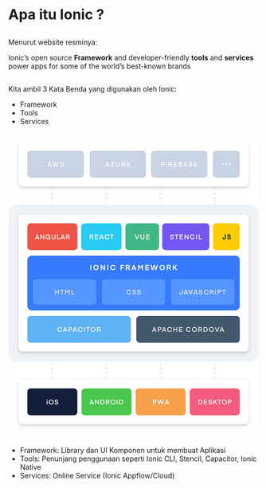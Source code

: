 # Apa itu Ionic ?

## 
Menurut website resminya:

Ionic’s open source **Framework** and developer-friendly **tools** and **services** power apps for some of the world’s best-known brands

## 
Kita ambil 3 Kata Benda yang digunakan oleh Ionic:

* Framework
* Tools
* Services

##
![](assets/ionic-stack.png)

## 

* Framework: Library dan UI Komponen untuk membuat Aplikasi
* Tools: Penunjang penggunaan seperti Ionic CLI, Stencil, Capacitor, Ionic Native
* Services: Online Service (Ionic Appflow/Cloud)
